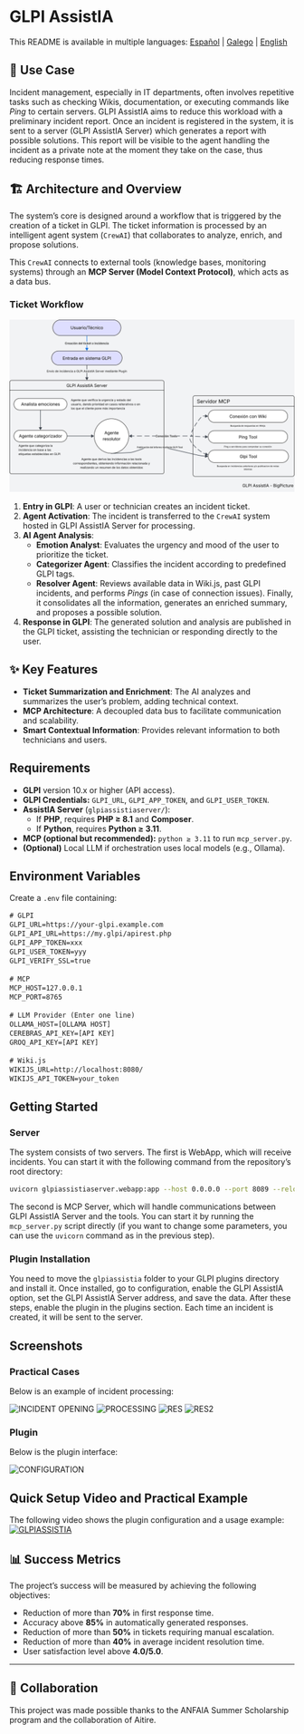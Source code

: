 # GLPI AssistIA
This README is available in multiple languages: [Español](README.md) | [Galego](README.gl.md) | [English](README.en.md)

## 🎯 Use Case

Incident management, especially in IT departments, often involves repetitive tasks such as checking Wikis, documentation, or executing commands like *Ping* to certain servers. GLPI AssistIA aims to reduce this workload with a preliminary incident report. Once an incident is registered in the system, it is sent to a server (GLPI AssistIA Server) which generates a report with possible solutions. This report will be visible to the agent handling the incident as a private note at the moment they take on the case, thus reducing response times.

## 🏗️ Architecture and Overview
The system’s core is designed around a workflow that is triggered by the creation of a ticket in GLPI. The ticket information is processed by an intelligent agent system (`CrewAI`) that collaborates to analyze, enrich, and propose solutions.

This `CrewAI` connects to external tools (knowledge bases, monitoring systems) through an **MCP Server (Model Context Protocol)**, which acts as a data bus.

### Ticket Workflow
![Architecture Diagram V3](https://raw.githubusercontent.com/ANFAIA/GLPI-AssistIA/b0f1cb55bdc569c4f83b0b36e34c96536fe1d644/docs/BigPicture_VersionActual.svg)

1. **Entry in GLPI**: A user or technician creates an incident ticket.
2. **Agent Activation**: The incident is transferred to the `CrewAI` system hosted in GLPI AssistIA Server for processing.
3. **AI Agent Analysis**:
   * **Emotion Analyst**: Evaluates the urgency and mood of the user to prioritize the ticket.
   * **Categorizer Agent**: Classifies the incident according to predefined GLPI tags.
   * **Resolver Agent**: Reviews available data in Wiki.js, past GLPI incidents, and performs *Pings* (in case of connection issues). Finally, it consolidates all the information, generates an enriched summary, and proposes a possible solution.
4. **Response in GLPI**: The generated solution and analysis are published in the GLPI ticket, assisting the technician or responding directly to the user.

## ✨ Key Features

* **Ticket Summarization and Enrichment**: The AI analyzes and summarizes the user’s problem, adding technical context.
* **MCP Architecture**: A decoupled data bus to facilitate communication and scalability.
* **Smart Contextual Information**: Provides relevant information to both technicians and users.

## Requirements
- **GLPI** version 10.x or higher (API access).
- **GLPI Credentials:** `GLPI_URL`, `GLPI_APP_TOKEN`, and `GLPI_USER_TOKEN`.
- **AssistIA Server** (`glpiassistiaserver/`):
  - If **PHP**, requires **PHP ≥ 8.1** and **Composer**.
  - If **Python**, requires **Python ≥ 3.11**.
- **MCP (optional but recommended):** `python ≥ 3.11` to run `mcp_server.py`.
- **(Optional)** Local LLM if orchestration uses local models (e.g., Ollama).

## Environment Variables
Create a `.env` file containing:

```env
# GLPI
GLPI_URL=https://your-glpi.example.com
GLPI_API_URL=https://my.glpi/apirest.php
GLPI_APP_TOKEN=xxx
GLPI_USER_TOKEN=yyy
GLPI_VERIFY_SSL=true

# MCP
MCP_HOST=127.0.0.1
MCP_PORT=8765

# LLM Provider (Enter one line)
OLLAMA_HOST=[OLLAMA HOST]
CEREBRAS_API_KEY=[API KEY]
GROQ_API_KEY=[API KEY]

# Wiki.js
WIKIJS_URL=http://localhost:8080/
WIKIJS_API_TOKEN=your_token
```

## Getting Started
### Server
The system consists of two servers. The first is WebApp, which will receive incidents. You can start it with the following command from the repository’s root directory:  
```bash
uvicorn glpiassistiaserver.webapp:app --host 0.0.0.0 --port 8089 --reload
```

The second is MCP Server, which will handle communications between GLPI AssistIA Server and the tools. You can start it by running the `mcp_server.py` script directly (if you want to change some parameters, you can use the `uvicorn` command as in the previous step).

### Plugin Installation
You need to move the `glpiassistia` folder to your GLPI plugins directory and install it. Once installed, go to configuration, enable the GLPI AssistIA option, set the GLPI AssistIA Server address, and save the data. After these steps, enable the plugin in the plugins section. Each time an incident is created, it will be sent to the server.

## Screenshots
### Practical Cases
Below is an example of incident processing:

<img width="475.25" height="226.75" alt="INCIDENT OPENING" src="https://github.com/user-attachments/assets/06465e4f-4ed0-4f21-8a60-67f224985b2a" />
<img width="421.25" height="196.5" alt="PROCESSING" src="https://github.com/user-attachments/assets/2547cee4-0c46-48ef-a622-03cb887ab306" />

<img width="475.5" height="228" alt="RES" src="https://github.com/user-attachments/assets/cbfadd07-f0a8-4314-9fbb-fb51cc9aae94" />
<img width="475.75" height="228" alt="RES2" src="https://github.com/user-attachments/assets/b2a81c28-b1f1-43b0-a075-8c82ee3dcdc6" />

### Plugin
Below is the plugin interface:

<img width="475.5" height="226.75" alt="CONFIGURATION" src="https://github.com/user-attachments/assets/58d67305-c90a-48a0-8980-1af7b5af24fa" />

## Quick Setup Video and Practical Example
The following video shows the plugin configuration and a usage example:  
[![GLPIASSISTIA](https://img.youtube.com/vi/dWSrIz5tcgw/0.jpg)](https://www.youtube.com/watch?v=dWSrIz5tcgw)


## 📊 Success Metrics

The project’s success will be measured by achieving the following objectives:

* Reduction of more than **70%** in first response time.
* Accuracy above **85%** in automatically generated responses.
* Reduction of more than **50%** in tickets requiring manual escalation.
* Reduction of more than **40%** in average incident resolution time.
* User satisfaction level above **4.0/5.0**.

---

## 🤝 Collaboration
This project was made possible thanks to the ANFAIA Summer Scholarship program and the collaboration of Aitire.